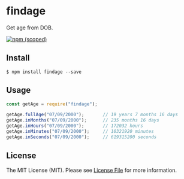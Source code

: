 # findage

Get age from DOB.

[![npm (scoped)](https://img.shields.io/badge/findage-1.0.0-blue.svg)](https://www.npmjs.com/package/findage)

## Install

```
$ npm install findage --save
```

## Usage

```js
const getAge = require("findage");

getAge.fullAge("07/09/2000");		// 19 years 7 months 16 days
getAge.inMonths("07/09/2000");		// 235 months 16 days
getAge.inHours("07/09/2000");		// 172032 hours
getAge.inMinutes("07/09/2000");		// 10321920 minutes
getAge.inSeconds("07/09/2000");		// 619315200 seconds

```

## License

The MIT License (MIT). Please see [License File](LICENSE.md) for more information.